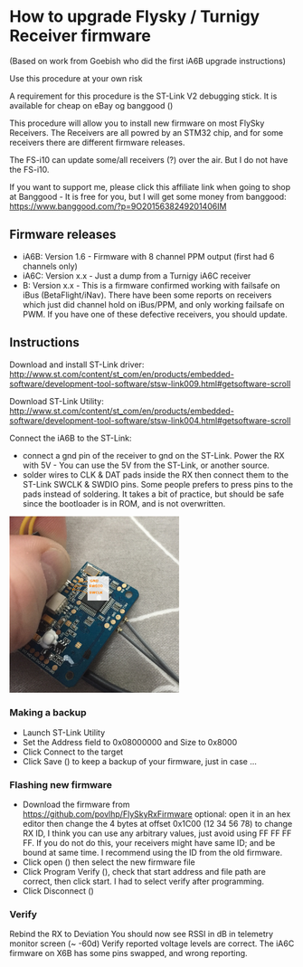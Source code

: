 # How to upgrade Flysky / Turnigy Receiver firmware
(Based on work from Goebish who did the first iA6B upgrade instructions)

Use this procedure at your own risk 

A requirement for this procedure is the ST-Link V2 debugging stick. It is available for cheap on eBay og banggood ()

This procedure will allow you to install new firmware on most FlySky Receivers. The Receivers are all powred by an STM32 chip, and for some receivers there are different firmware releases.

The FS-i10 can update some/all receivers (?) over the air. But I do not have the FS-i10.

If you want to support me, please click this affiliate link when going to shop at Banggood - It is free for you, but I will get some money from banggood: 
https://www.banggood.com/?p=9O2015638249201406IM

## Firmware releases
* iA6B: Version 1.6 - Firmware with 8 channel PPM output (first had 6 channels only)
* iA6C: Version x.x - Just a dump from a Turnigy iA6C receiver
* B: Version x.x - This is a firmware confirmed working with failsafe on iBus (BetaFlight/iNav). There have been some reports on receivers which just did channel hold on iBus/PPM, and only working failsafe on PWM. If you have one of these defective receivers, you should update.

## Instructions
Download and install ST-Link driver:
http://www.st.com/content/st_com/en/products/embedded-software/development-tool-software/stsw-link009.html#getsoftware-scroll

Download ST-Link Utility:
http://www.st.com/content/st_com/en/products/embedded-software/development-tool-software/stsw-link004.html#getsoftware-scroll

Connect the iA6B to the ST-Link:
- connect a gnd pin of the receiver to gnd on the ST-Link. Power the RX with 5V - You can use the 5V from the ST-Link, or another source.
- solder wires to CLK & DAT pads inside the RX then connect them to the ST-Link SWCLK & SWDIO pins. Some people prefers to press pins to the pads instead of soldering. It takes a bit of practice, but should be safe since the bootloader is in ROM, and is not overwritten.

<IMG SRC="x6b.png" width="300px">


### Making a backup
* Launch ST-Link Utility
* Set the Address field to 0x08000000 and Size to 0x8000
* Click Connect to the target
* Click Save () to keep a backup of your firmware, just in case ...

### Flashing new firmware

* Download the firmware from https://github.com/povlhp/FlySkyRxFirmware
optional: open it in an hex editor then change the 4 bytes at offset 0x1C00 (12 34 56 78) to change RX ID, I think you can use any arbitrary values, just avoid using FF FF FF FF. If you do not do this, your receivers might have same ID; and be bound at same time.
I recommend using the ID from the old firmware.
* Click open () then select the new firmware file
* Click Program Verify (), check that start address and file path are correct, then click start. I had to select verify after programming.
* Click Disconnect ()

### Verify
Rebind the RX to Deviation
You should now see RSSI in dB in telemetry monitor screen (~ -60d)
Verify reported voltage levels are correct. The iA6C firmware on X6B has some pins swapped, and wrong reporting.

